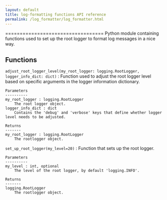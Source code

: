 ```yaml
---
layout: default
title: log-formatting functions API reference
permalink: /log_formatter/log_formatter.html
---
```


==================================
Python module containing functions used to set up the root logger to format log messages in a nice way.

Functions
---------

`adjust_root_logger_level(my_root_logger: logging.RootLogger, logger_info_dict: dict)`
:   Function used to adjust the root logger level based on specific arguments in the logger information dictionary.

    Parameters
    ----------
    my_root_logger : logging.RootLogger
        The root logger object.
    logger_info_dict : dict
        Contains the 'debug' and 'verbose' keys that define whether logger level needs to be adjusted.
    
    Returns
    -------
    my_root_logger : logging.RootLogger
        The rootlogger object.

`set_up_root_logger(my_level=20)`
:   Function that sets up the root logger.

    Parameters
    ----------
    my_level : int, optional
        The level of the root logger, by default 'logging.INFO'.
    
    Returns
    -------
    logging.RootLogger
        The rootlogger object.
